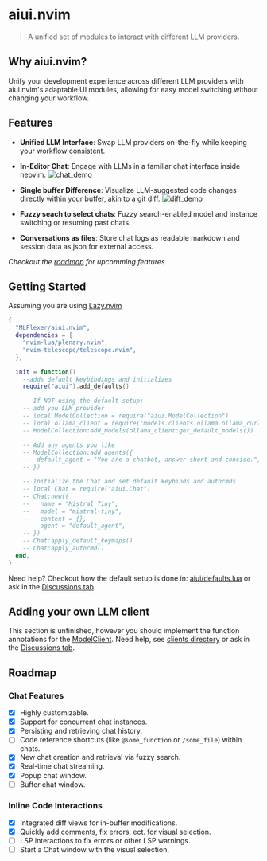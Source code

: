 # aiui.nvim
> A unified set of modules to interact with different LLM providers.

## Why aiui.nvim?
Unify your development experience across different LLM providers with aiui.nvim's adaptable UI modules, allowing for easy model switching without changing your workflow.

## Features

- **Unified LLM Interface**: Swap LLM providers on-the-fly while keeping your workflow consistent.
- **In-Editor Chat**: Engage with LLMs in a familiar chat interface inside neovim.
  ![chat_demo](https://github.com/MLFlexer/aiui.nvim/assets/75012728/cf77ce24-ca48-491d-89b2-da4b8e79f82c)

- **Single buffer Difference**: Visualize LLM-suggested code changes directly within your buffer, akin to a git diff.
  ![diff_demo](https://github.com/MLFlexer/aiui.nvim/assets/75012728/52a57639-488f-409b-981b-cb8aea8b60ae)

- **Fuzzy seach to select chats**: Fuzzy search-enabled model and instance switching or resuming past chats.
- **Conversations as files**: Store chat logs as readable markdown and session data as json for external access.

*Checkout the [roadmap](#Roadmap) for upcomming features*

## Getting Started
Assuming you are using [Lazy.nvim](https://github.com/folke/lazy.nvim)
```lua
{
  "MLFlexer/aiui.nvim",
  dependencies = {
    "nvim-lua/plenary.nvim",
    "nvim-telescope/telescope.nvim",
  },

  init = function()
    --adds default keybindings and initializes
    require("aiui").add_defaults()

    -- If NOT using the default setup:
    -- add you LLM provider
    -- local ModelCollection = require("aiui.ModelCollection")
    -- local ollama_client = require("models.clients.ollama.ollama_curl")
    -- ModelCollection:add_models(ollama_client:get_default_models())

    -- Add any agents you like
    -- ModelCollection:add_agents({
    -- 	default_agent = "You are a chatbot, answer short and concise.",
    -- })

    -- Initialize the Chat and set default keybinds and autocmds
    -- local Chat = require("aiui.Chat")
    -- Chat:new({
    --   name = "Mistral Tiny",
    --   model = "mistral-tiny",
    --   context = {},
    --   agent = "default_agent",
    -- })
    -- Chat:apply_default_keymaps()
    -- Chat:apply_autocmd()
  end,
}
```

Need help? Checkout how the default setup is done in: [aiui/defaults.lua](https://github.com/MLFlexer/aiui.nvim/blob/main/lua/defaults.lua) or ask in the [Discussions tab](https://github.com/MLFlexer/aiui.nvim/discussions).

## Adding your own LLM client
This section is unfinished, however you should implement the function annotations for the [ModelClient](https://github.com/MLFlexer/aiui.nvim/blob/main/lua/models/clients/ModelClient.lua). Need help, see [clients directory](https://github.com/MLFlexer/aiui.nvim/tree/main/lua/models/clients) or ask in the [Discussions tab](https://github.com/MLFlexer/aiui.nvim/discussions).

## Roadmap

### Chat Features
- [x] Highly customizable.
- [x] Support for concurrent chat instances.
- [x] Persisting and retrieving chat history.
- [ ] Code reference shortcuts (like `@some_function` or `/some_file`) within chats.
- [x] New chat creation and retrieval via fuzzy search.
- [x] Real-time chat streaming.
- [x] Popup chat window.
- [ ] Buffer chat window.

### Inline Code Interactions
- [x] Integrated diff views for in-buffer modifications.
- [x] Quickly add comments, fix errors, ect. for visual selection.
- [ ] LSP interactions to fix errors or other LSP warnings.
- [ ] Start a Chat window with the visual selection.
